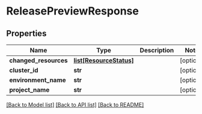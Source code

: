 # ReleasePreviewResponse

## Properties
Name | Type | Description | Notes
------------ | ------------- | ------------- | -------------
**changed_resources** | [**list[ResourceStatus]**](ResourceStatus.md) |  | [optional] 
**cluster_id** | **str** |  | [optional] 
**environment_name** | **str** |  | [optional] 
**project_name** | **str** |  | [optional] 

[[Back to Model list]](../README.md#documentation-for-models) [[Back to API list]](../README.md#documentation-for-api-endpoints) [[Back to README]](../README.md)

